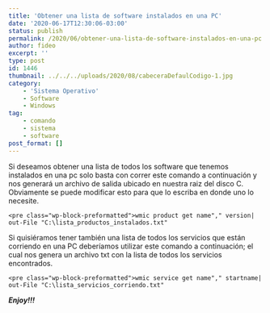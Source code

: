 ```yaml
---
title: 'Obtener una lista de software instalados en una PC'
date: '2020-06-17T12:30:06-03:00'
status: publish
permalink: /2020/06/obtener-una-lista-de-software-instalados-en-una-pc
author: fideo
excerpt: ''
type: post
id: 1446
thumbnail: ../../../uploads/2020/08/cabeceraDefaulCodigo-1.jpg
category:
    - 'Sistema Operativo'
    - Software
    - Windows
tag:
    - comando
    - sistema
    - software
post_format: []
---
```

Si deseamos obtener una lista de todos los software que tenemos instalados en una pc solo basta con correr este comando a continuación y nos generará un archivo de salida ubicado en nuestra raiz del disco C. Obviamente se puede modificar esto para que lo escriba en donde uno lo necesite.

```
<pre class="wp-block-preformatted">wmic product get name"," version| out-File "C:\lista_productos_instalados.txt"
```

Si quisiéramos tener también una lista de todos los servicios que están corriendo en una PC deberíamos utilizar este comando a continuación; el cual nos genera un archivo txt con la lista de todos los servicios encontrados.

```
<pre class="wp-block-preformatted">wmic service get name"," startname| out-File "C:\lista_servicios_corriendo.txt"
```

***Enjoy!!!***